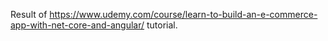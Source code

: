 Result of https://www.udemy.com/course/learn-to-build-an-e-commerce-app-with-net-core-and-angular/ tutorial.
